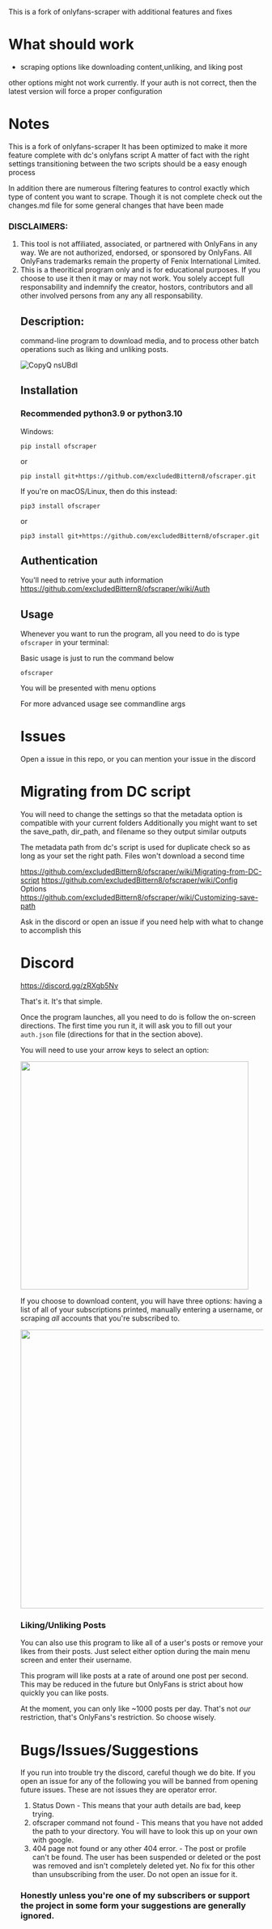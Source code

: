 This is a fork of onlyfans-scraper with additional features and fixes

# What should work
- scraping options like downloading content,unliking, and liking post

other options might not work currently.
If your auth is not correct, then the latest version will force a proper configuration

# Notes
This is a fork of onlyfans-scraper 
It has been optimized to make it more feature complete with dc's onlyfans script
A matter of fact with the right settings transitioning between the two scripts should be a easy enough process

In addition there are numerous filtering features to control exactly which type of content you want to scrape.
Though it is not complete check out the changes.md file for some general changes that have been made

<h3>DISCLAIMERS:</h3>
<ol>
    <li>
        This tool is not affiliated, associated, or partnered with OnlyFans in any way. We are not authorized, endorsed, or sponsored by OnlyFans. All OnlyFans trademarks remain the property of Fenix International Limited.
    </li>
    <li>
        This is a theoritical program only and is for educational purposes. If you choose to use it then it may or may not work. You solely accept full responsability and indemnify the creator, hostors, contributors and all other involved persons from any any all responsability.
    </li>


  ## Description:
  command-line program to download media, and to process other batch operations such as liking and unliking posts.
    

![CopyQ nsUBdI](https://user-images.githubusercontent.com/67020411/227816586-fb685959-cd3f-45af-adea-14773b7154f9.png)



## Installation

### Recommended python3.9 or python3.10


Windows: 
```
pip install ofscraper
```
or 

```
pip install git+https://github.com/excludedBittern8/ofscraper.git 
```

If you're on macOS/Linux, then do this instead:
```
pip3 install ofscraper
```
or
```
pip3 install git+https://github.com/excludedBittern8/ofscraper.git 
```

## Authentication

You'll need to retrive your auth information 
https://github.com/excludedBittern8/ofscraper/wiki/Auth





## Usage

Whenever you want to run the program, all you need to do is type `ofscraper` in your terminal:

Basic usage is just to run the command below

```
ofscraper
```
You will be presented with 
menu options



For more advanced usage see
commandline args


# Issues
Open a issue in this repo, or you can mention your issue in the discord



# Migrating from DC script

You will need to change the settings so that the metadata option is compatible with your current folders
Additionally you might want to set the save_path, dir_path, and filename so they output similar outputs

The metadata path from dc's script is used for duplicate check so as long as your set the right path.
Files won't download a second time

https://github.com/excludedBittern8/ofscraper/wiki/Migrating-from-DC-script
https://github.com/excludedBittern8/ofscraper/wiki/Config Options
https://github.com/excludedBittern8/ofscraper/wiki/Customizing-save-path

Ask in the discord or open an issue if you need help with what to change to accomplish this



# Discord

https://discord.gg/zRXgb5Nv



That's it. It's that simple.

 Once the program launches, all you need to do is follow the on-screen directions. The first time you run it, it will ask you to fill out your `auth.json` file (directions for that in the section above). 

You will need to use your arrow keys to select an option:

<img src="https://raw.githubusercontent.com/taux1c/onlyfans-scraper/main/media/main_menu.png" width="450">

If you choose to download content, you will have three options: having a list of all of your subscriptions printed, manually entering a username, or scraping *all* accounts that you're subscribed to.

<img src="https://raw.githubusercontent.com/taux1c/onlyfans-scraper/main/media/list_or_username.png" width="550">

### Liking/Unliking Posts

You can also use this program to like all of a user's posts or remove your likes from their posts. Just select either option during the main menu screen and enter their username.

This program will like posts at a rate of around one post per second. This may be reduced in the future but OnlyFans is strict about how quickly you can like posts.

At the moment, you can only like ~1000 posts per day. That's not *our* restriction, that's OnlyFans's restriction. So choose wisely.

<h1> Bugs/Issues/Suggestions </h1>

If you run into trouble try the discord, careful though we do bite. If you open an issue for any of the following you will be banned from opening future issues. These are not issues they are operator error.

<ol>
    <li>
        Status Down - This means that your auth details are bad, keep trying.
    </li>
    <li>
        ofscraper command not found - This means that you have not added the path to your directory. You will have to look this up on your own with google.
    </li>
    <li>
        404 page not found or any other 404 error. - The post or profile can't be found. The user has been suspended or deleted or the post was removed and isn't completely deleted yet. No fix for this other than unsubscribing from the user. Do not open an issue for it.
    </li>
</ol>
<h3>Honestly unless you're one of my subscribers or support the project in some form your suggestions are generally ignored.</h3>


